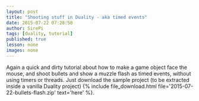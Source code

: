 ```yaml
---
layout: post
title: "Shooting stuff in Duality - aka timed events"
date: 2015-07-22 07:28:58
author: SirePi
tags: [duality, tutorial]
published: true
lesson: none
images: none
---
```

Again a quick and dirty tutorial about how to make a game object face the mouse, and shoot bullets and show a muzzle flash as timed events, without using timers or threads.
Just download the sample project (to be extracted inside a vanilla Duality project) {% include file_download.html file='2015-07-22-bullets-flash.zip' text='here' %}.